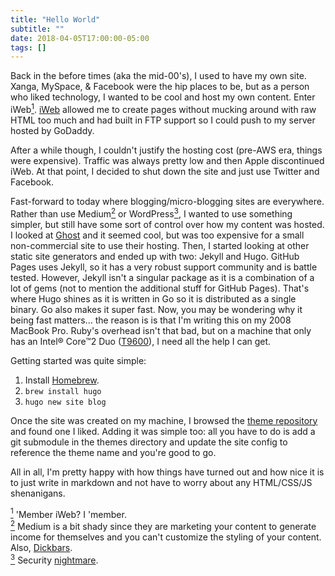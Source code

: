 ```yaml
---
title: "Hello World"
subtitle: ""
date: 2018-04-05T17:00:00-05:00
tags: []
---
```


Back in the before times (aka the mid-00's), I used to have my own site. Xanga, MySpace, & Facebook were the hip places to be, but as a person who liked technology, I wanted to be cool and host my own content. Enter iWeb<a href="#note1" id="note1ref"><sup>1</sup></a>. [iWeb](https://en.wikipedia.org/wiki/IWeb) allowed me to create pages without mucking around with raw HTML too much and had built in FTP support so I could push to my server hosted by GoDaddy. 

After a while though, I couldn't justify the hosting cost (pre-AWS era, things were expensive). Traffic was always pretty low and then Apple discontinued iWeb. At that point, I decided to shut down the site and just use Twitter and Facebook.

Fast-forward to today where blogging/micro-blogging sites are everywhere. Rather than use Medium<a href="#note2" id="note2ref"><sup>2</sup></a> or WordPress<a href="#note3" id="note3ref"><sup>3</sup></a>, I wanted to use something simpler, but still have some sort of control over how my content was hosted. I looked at [Ghost](https://ghost.org/) and it seemed cool, but was too expensive for a small non-commercial site to use their hosting. Then, I started looking at other static site generators and ended up with two: Jekyll and Hugo. GitHub Pages uses Jekyll, so it has a very robust support community and is battle tested. However, Jekyll isn't a singular package as it is a combination of a lot of gems (not to mention the additional stuff for GitHub Pages). That's where Hugo shines as it is written in Go so it is distributed as a single binary. Go also makes it super fast. Now, you may be wondering why it being fast matters... the reason is is that I'm writing this on my 2008 MacBook Pro. Ruby's overhead isn't that bad, but on a machine that only has an Intel® Core™2 Duo ([T9600](https://ark.intel.com/products/35563/Intel-Core2-Duo-Processor-T9600-6M-Cache-2_80-GHz-1066-MHz-FSB)), I need all the help I can get.

Getting started was quite simple:

1. Install [Homebrew](https://brew.sh/).
2. `brew install hugo`
3. `hugo new site blog`

Once the site was created on my machine, I browsed the [theme repository](https://themes.gohugo.io/) and found one I liked. Adding it was simple too: all you have to do is add a git submodule in the themes directory and update the site config to reference the theme name and you're good to go.

All in all, I'm pretty happy with how things have turned out and how nice it is to just write in markdown and not have to worry about any HTML/CSS/JS shenanigans.

<a id="note1" href="#note1ref"><sup>1</sup></a> 'Member iWeb? I 'member. <br>
<a id="note2" href="#note2ref"><sup>2</sup></a> Medium is a bit shady since they are marketing your content to generate income for themselves and you can't customize the styling of your content. Also, [Dickbars](https://daringfireball.net/2017/06/medium_dickbars). <br>
<a id="note3" href="#note3ref"><sup>3</sup></a> Security [nightmare](https://www.cvedetails.com/vulnerability-list/vendor_id-2337/product_id-4096/).
